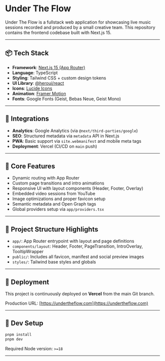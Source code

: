 
# Under The Flow

Under The Flow is a fullstack web application for showcasing live music sessions recorded and produced by a small creative team. This repository contains the frontend codebase built with Next.js 15.

---

## 📦 Tech Stack

- **Framework**: [Next.js 15 (App Router)](https://nextjs.org/)
- **Language**: TypeScript
- **Styling**: Tailwind CSS + custom design tokens
- **UI Library**: [@heroui/react](https://www.npmjs.com/package/@heroui/react)
- **Icons**: [Lucide Icons](https://lucide.dev/)
- **Animation**: [Framer Motion](https://www.framer.com/motion/)
- **Fonts**: Google Fonts (Geist, Bebas Neue, Geist Mono)

---

## 🔌 Integrations

- **Analytics**: Google Analytics (via `@next/third-parties/google`)
- **SEO**: Structured metadata via `metadata` API in Next.js
- **PWA**: Basic support via `site.webmanifest` and mobile meta tags
- **Deployment**: Vercel (CI/CD on `main` push)

---

## 🧠 Core Features

- Dynamic routing with App Router
- Custom page transitions and intro animations
- Responsive UI with layout components (Header, Footer, Overlay)
- Embedded video sessions from YouTube
- Image optimizations and proper favicon setup
- Semantic metadata and Open Graph tags
- Global providers setup via `app/providers.tsx`

---

## 📁 Project Structure Highlights

- `app/`: App Router entrypoint with layout and page definitions
- `components/layout`: Header, Footer, PageTransition, IntroOverlay, TooltipWrapper
- `public/`: Includes all favicon, manifest and social preview images
- `styles/`: Tailwind base styles and globals

---

## 🚀 Deployment

This project is continuously deployed on **Vercel** from the main Git branch.

Production URL: [https://undertheflow.com](https://undertheflow.com)

---

## 🧪 Dev Setup

```bash
pnpm install
pnpm dev
```

Required Node version: `>=18`

---


